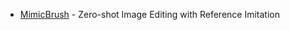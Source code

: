 - [MimicBrush](https://github.com/ali-vilab/MimicBrush?tab=readme-ov-file) - Zero-shot Image Editing with Reference Imitation
